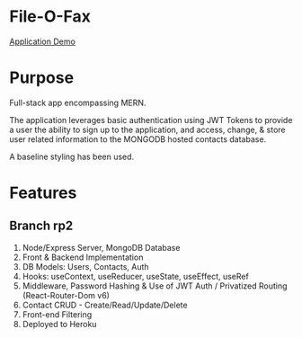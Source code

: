 # File-O-Fax 
[Application Demo](https://fileofax.herokuapp.com/login)

# Purpose
Full-stack app encompassing MERN.

The application leverages basic authentication using JWT Tokens to provide a user the ability
to sign up to the application, and access, change, & store user related information to the MONGODB 
hosted contacts database.

A baseline styling has been used.

# Features

Branch rp2
-------------------
1. Node/Express Server, MongoDB Database
2. Front & Backend Implementation
3. DB Models: Users, Contacts, Auth
4. Hooks: useContext, useReducer, useState, useEffect, useRef
5. Middleware, Password Hashing & Use of JWT Auth / Privatized Routing (React-Router-Dom v6)
6. Contact CRUD - Create/Read/Update/Delete
7. Front-end Filtering
8. Deployed to Heroku